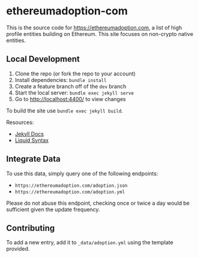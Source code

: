 # ethereumadoption-com

This is the source code for <https://ethereumadoption.com>, a list of high profile entities building on Ethereum. This site focuses on non-crypto native entities.



## Local Development

1. Clone the repo (or fork the repo to your account)
1. Install dependencies: `bundle install`
1. Create a feature branch off of the `dev` branch
1. Start the local server: `bundle exec jekyll serve`
1. Go to <http://localhost:4400/> to view changes

To build the site use `bundle exec jekyll build`.

Resources:

- [Jekyll Docs](https://jekyllrb.com/docs/)
- [Liquid Syntax](https://shopify.github.io/liquid/basics/introduction/)


## Integrate Data

To use this data, simply query one of the following endpoints:
- `https://ethereumadoption.com/adoption.json`
- `https://ethereumadoption.com/adoption.yml`

Please do not abuse this endpoint, checking once or twice a day would be sufficient given the update frequency.


## Contributing

To add a new entry, add it to `_data/adoption.yml` using the template provided.

